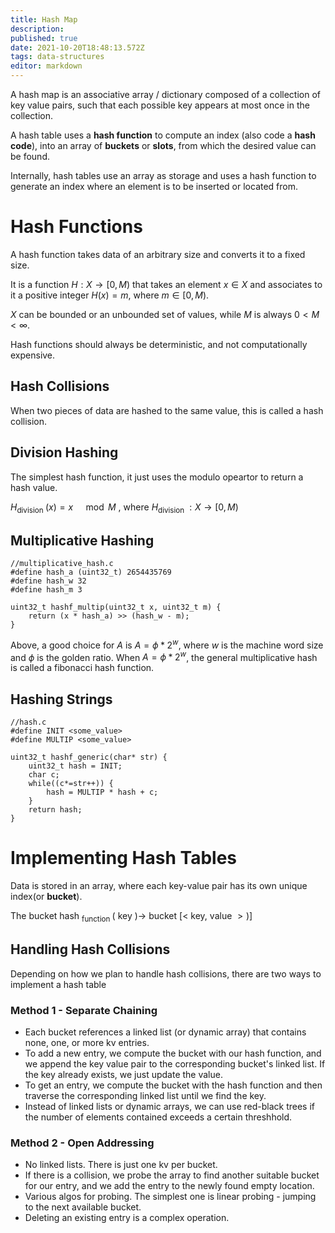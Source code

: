 ```yaml
---
title: Hash Map
description: 
published: true
date: 2021-10-20T18:48:13.572Z
tags: data-structures
editor: markdown
---
```


A hash map is an associative array / dictionary composed of a collection of key value pairs, such that each possible key appears at most once in the collection. 

A hash table uses a **hash function** to compute an index (also code a **hash code**), into an array of **buckets** or **slots**, from which the desired value can be found. 

Internally, hash tables use an array as storage and uses a hash function to generate an index where an element is to be inserted or located from. 

# Hash Functions
A hash function takes data of an arbitrary size and converts it to a fixed size. 

It is a function $H: X \rightarrow \lbrack0, M)$ that takes an element $x \in X$ and associates to it a positive integer $H(x)=m$, where $m \in\lbrack0, M)$.

$X$ can be bounded or an unbounded set of values, while $M$ is always $0<M<\infty$.

Hash functions should always be deterministic, and not computationally expensive.
## Hash Collisions
When two pieces of data are hashed to the same value, this is called a hash collision.

## Division Hashing
The simplest hash function, it just uses the modulo opeartor to return a hash value. 

$H_{\text {division }}(x)=x \quad \bmod M$ , where $H_{\text {division }}: X \rightarrow\lbrack0, M)$

## Multiplicative Hashing

```
//multiplicative_hash.c
#define hash_a (uint32_t) 2654435769
#define hash_w 32
#define hash_m 3

uint32_t hashf_multip(uint32_t x, uint32_t m) {
    return (x * hash_a) >> (hash_w - m);
}
```

Above, a good choice for $A$ is $A=\phi * 2^{w}$, where $w$ is the machine word size and $\phi$ is the golden ratio. When $A=\phi * 2^{w}$, the general multiplicative hash is called a fibonacci hash function. 

## Hashing Strings
```
//hash.c
#define INIT <some_value>
#define MULTIP <some_value>

uint32_t hashf_generic(char* str) {
    uint32_t hash = INIT;
    char c;
    while((c*=str++)) {
        hash = MULTIP * hash + c;
    }
    return hash;
}
```

# Implementing Hash Tables
Data is stored in an array, where each key-value pair has its own unique index(or **bucket**). 

The bucket hash $_{\text {function }}($ key $) \rightarrow$ bucket $\lbrack<$ key, value $\left.>)\right]$


## Handling Hash Collisions
Depending on how we plan to handle hash collisions, there are two ways to implement a hash table
### Method 1 - Separate Chaining
* Each bucket references a linked list (or dynamic array) that contains none, one, or more kv entries.
* To add a new entry, we compute the bucket with our hash function, and we append the key value pair to the corresponding bucket's linked list. If the key already exists, we just update the value. 
* To get an entry, we compute the bucket with the hash function and then traverse the corresponding linked list until we find the key.
* Instead of linked lists or dynamic arrays, we can use red-black trees if the number of elements contained exceeds a certain threshhold. 
### Method 2 - Open Addressing
* No linked lists. There is just one kv per bucket.
* If there is a collision, we probe the array to find another suitable bucket for our entry, and we add the entry to the newly found empty location.
* Various algos for probing. The simplest one is linear probing - jumping to the next available bucket.
* Deleting an existing entry is a complex operation. 

